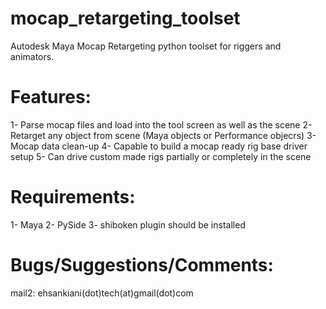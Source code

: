 # mocap_retargeting_toolset
Autodesk Maya Mocap Retargeting python toolset for riggers and animators.

# Features:
  1- Parse mocap files and load into the tool screen as well as the scene
  2- Retarget any object from scene (Maya objects or Performance objecrs)
  3- Mocap data clean-up
  4- Capable to build a mocap ready rig base driver setup
  5- Can drive custom made rigs partially or completely in the scene

# Requirements:
  1- Maya
  2- PySide
  3- shiboken plugin should be installed
  
  
# Bugs/Suggestions/Comments:
mail2: ehsankiani(dot)tech(at)gmail(dot)com
